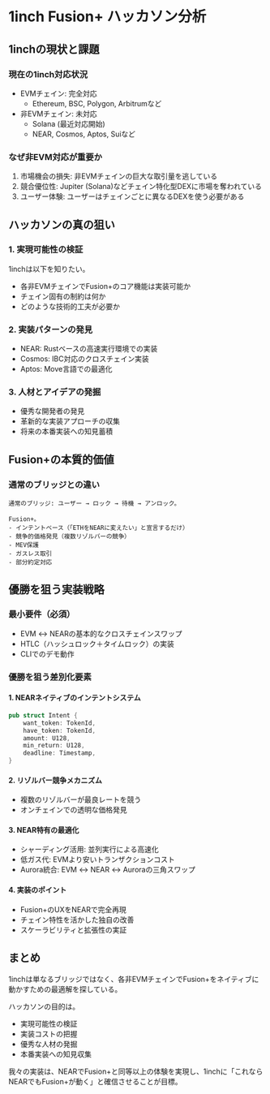 # 1inch Fusion+ ハッカソン分析

## 1inchの現状と課題

### 現在の1inch対応状況
- EVMチェイン: 完全対応
  - Ethereum, BSC, Polygon, Arbitrumなど
- 非EVMチェイン:  未対応
  - Solana (最近対応開始)
  - NEAR, Cosmos, Aptos, Suiなど

### なぜ非EVM対応が重要か
1. 市場機会の損失: 非EVMチェインの巨大な取引量を逃している
2. 競合優位性: Jupiter (Solana)などチェイン特化型DEXに市場を奪われている
3. ユーザー体験: ユーザーはチェインごとに異なるDEXを使う必要がある

## ハッカソンの真の狙い

### 1. 実現可能性の検証
1inchは以下を知りたい。
- 各非EVMチェインでFusion+のコア機能は実装可能か
- チェイン固有の制約は何か
- どのような技術的工夫が必要か

### 2. 実装パターンの発見
- NEAR: Rustベースの高速実行環境での実装
- Cosmos: IBC対応のクロスチェイン実装
- Aptos: Move言語での最適化

### 3. 人材とアイデアの発掘
- 優秀な開発者の発見
- 革新的な実装アプローチの収集
- 将来の本番実装への知見蓄積

## Fusion+の本質的価値

### 通常のブリッジとの違い
```
通常のブリッジ: ユーザー → ロック → 待機 → アンロック。

Fusion+。
- インテントベース（「ETHをNEARに変えたい」と宣言するだけ）
- 競争的価格発見（複数リゾルバーの競争）
- MEV保護
- ガスレス取引
- 部分約定対応
```

## 優勝を狙う実装戦略

### 最小要件（必須）
- EVM ↔ NEARの基本的なクロスチェインスワップ
- HTLC（ハッシュロック＋タイムロック）の実装
- CLIでのデモ動作

### 優勝を狙う差別化要素

#### 1. NEARネイティブのインテントシステム
```rust
pub struct Intent {
    want_token: TokenId,
    have_token: TokenId,
    amount: U128,
    min_return: U128,
    deadline: Timestamp,
}
```

#### 2. リゾルバー競争メカニズム
- 複数のリゾルバーが最良レートを競う
- オンチェインでの透明な価格発見

#### 3. NEAR特有の最適化
- シャーディング活用: 並列実行による高速化
- 低ガス代: EVMより安いトランザクションコスト
- Aurora統合: EVM ↔ NEAR ↔ Auroraの三角スワップ

#### 4. 実装のポイント
- Fusion+のUXをNEARで完全再現
- チェイン特性を活かした独自の改善
- スケーラビリティと拡張性の実証

## まとめ
1inchは単なるブリッジではなく、各非EVMチェインでFusion+をネイティブに動かすための最適解を探している。

ハッカソンの目的は。
- 実現可能性の検証
- 実装コストの把握
- 優秀な人材の発掘
- 本番実装への知見収集

我々の実装は、NEARでFusion+と同等以上の体験を実現し、1inchに「これならNEARでもFusion+が動く」と確信させることが目標。
